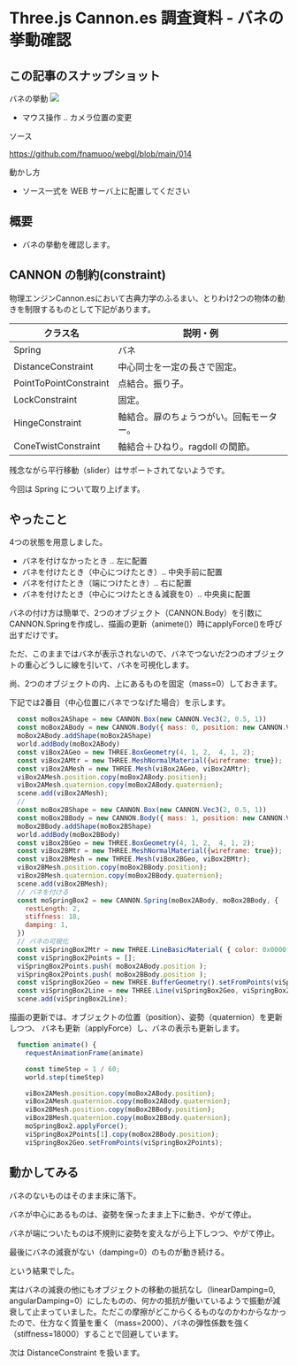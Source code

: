 # Three.js Cannon.es 調査資料 - バネの挙動確認

## この記事のスナップショット

バネの挙動
![](https://storage.googleapis.com/zenn-user-upload/890253bd0efe-20241027.jpg)

- マウス操作 .. カメラ位置の変更

ソース

https://github.com/fnamuoo/webgl/blob/main/014


動かし方

- ソース一式を WEB サーバ上に配置してください

## 概要

- バネの挙動を確認します。

## CANNON の制約(constraint)

物理エンジンCannon.esにおいて古典力学のふるまい、とりわけ2つの物体の動きを制限するものとして下記があります。

クラス名               | 説明・例
-----------------------|-----------------------------
Spring                 | バネ
DistanceConstraint     | 中心同士を一定の長さで固定。
PointToPointConstraint | 点結合。振り子。
LockConstraint         | 固定。
HingeConstraint        | 軸結合。扉のちょうつがい。回転モーター。
ConeTwistConstraint    | 軸結合＋ひねり。ragdoll の関節。

残念ながら平行移動（slider）はサポートされてないようです。

今回は Spring について取り上げます。

## やったこと

4つの状態を用意しました。

- バネを付けなかったとき .. 左に配置
- バネを付けたとき（中心につけたとき）.. 中央手前に配置
- バネを付けたとき（端につけたとき）.. 右に配置
- バネを付けたとき（中心につけたとき＆減衰を0）.. 中央奥に配置

バネの付け方は簡単で、2つのオブジェクト（CANNON.Body）を引数にCANNON.Springを作成し、描画の更新（animete()）時にapplyForce()を呼び出すだけです。

ただ、このままではバネが表示されないので、バネでつないだ2つのオブジェクトの重心どうしに線を引いて、バネを可視化します。

尚、2つのオブジェクトの内、上にあるものを固定（mass=0）しておきます。

下記では2番目（中心位置にバネでつなげた場合）を示します。

```js
  const moBox2AShape = new CANNON.Box(new CANNON.Vec3(2, 0.5, 1))
  const moBox2ABody = new CANNON.Body({ mass: 0, position: new CANNON.Vec3(0, 6, 0) })
  moBox2ABody.addShape(moBox2AShape)
  world.addBody(moBox2ABody)
  const viBox2AGeo = new THREE.BoxGeometry(4, 1, 2,  4, 1, 2);
  const viBox2AMtr = new THREE.MeshNormalMaterial({wireframe: true});
  const viBox2AMesh = new THREE.Mesh(viBox2AGeo, viBox2AMtr);
  viBox2AMesh.position.copy(moBox2ABody.position);
  viBox2AMesh.quaternion.copy(moBox2ABody.quaternion);
  scene.add(viBox2AMesh);
  //
  const moBox2BShape = new CANNON.Box(new CANNON.Vec3(2, 0.5, 1))
  const moBox2BBody = new CANNON.Body({ mass: 1, position: new CANNON.Vec3(0, 1, 0) })
  moBox2BBody.addShape(moBox2BShape)
  world.addBody(moBox2BBody)
  const viBox2BGeo = new THREE.BoxGeometry(4, 1, 2,  4, 1, 2);
  const viBox2BMtr = new THREE.MeshNormalMaterial({wireframe: true});
  const viBox2BMesh = new THREE.Mesh(viBox2BGeo, viBox2BMtr);
  viBox2BMesh.position.copy(moBox2BBody.position);
  viBox2BMesh.quaternion.copy(moBox2BBody.quaternion);
  scene.add(viBox2BMesh);
  // バネを付ける
  const moSpringBox2 = new CANNON.Spring(moBox2ABody, moBox2BBody, {
    restLength: 2,
    stiffness: 18,
    damping: 1,
  })
  // バネの可視化
  const viSpringBox2Mtr = new THREE.LineBasicMaterial( { color: 0x0000ff } );
  const viSpringBox2Points = [];
  viSpringBox2Points.push( moBox2ABody.position );
  viSpringBox2Points.push( moBox2BBody.position );
  const viSpringBox2Geo = new THREE.BufferGeometry().setFromPoints(viSpringBox2Points);
  const viSpringBox2Line = new THREE.Line(viSpringBox2Geo, viSpringBox2Mtr);
  scene.add(viSpringBox2Line);
```

描画の更新では、オブジェクトの位置（position）、姿勢（quaternion）を更新しつつ、
バネも更新（applyForce）し、バネの表示も更新します。

```js
  function animate() {
    requestAnimationFrame(animate)

    const timeStep = 1 / 60;
    world.step(timeStep)

    viBox2AMesh.position.copy(moBox2ABody.position);
    viBox2AMesh.quaternion.copy(moBox2ABody.quaternion);
    viBox2BMesh.position.copy(moBox2BBody.position);
    viBox2BMesh.quaternion.copy(moBox2BBody.quaternion);
    moSpringBox2.applyForce();
    viSpringBox2Points[1].copy(moBox2BBody.position);
    viSpringBox2Geo.setFromPoints(viSpringBox2Points);
```

## 動かしてみる

バネのないものはそのまま床に落下。

バネが中心にあるものは、姿勢を保ったまま上下に動き、やがて停止。

バネが端についたものは不規則に姿勢を変えながら上下しつつ、やがて停止。

最後にバネの減衰がない（damping=0）のものが動き続ける。

という結果でした。

実はバネの減衰の他にもオブジェクトの移動の抵抗なし（linearDamping=0, angularDamping=0）にしたものの、何かの抵抗が働いているようで振動が減衰して止まっていました。ただこの摩擦がどこからくるものなのかわからなかったので、仕方なく質量を重く（mass=2000）、バネの弾性係数を強く（stiffness=18000）することで回避しています。

次は DistanceConstraint を扱います。

